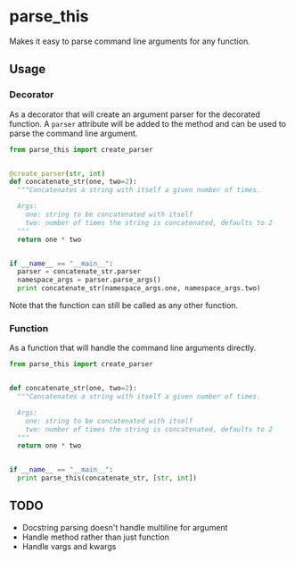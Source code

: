 parse_this
==========

Makes it easy to parse command line arguments for any function.

Usage
-----

### Decorator
As a decorator that will create an argument parser for the decorated function.
A `parser` attribute will be added to the method and can be used to parse the
command line argument.

```python
from parse_this import create_parser


@create_parser(str, int)
def concatenate_str(one, two=2):
  """Concatenates a string with itself a given number of times.

  Args:
    one: string to be concatenated with itself
    two: number of times the string is concatenated, defaults to 2
  """
  return one * two


if __name__ == "__main__":
  parser = concatenate_str.parser
  namespace_args = parser.parse_args()
  print concatenate_str(namespace_args.one, namespace_args.two)
```
Note that the function can still be called as any other function.

### Function
As a function that will handle the command line arguments directly.

```python
from parse_this import create_parser


def concatenate_str(one, two=2):
  """Concatenates a string with itself a given number of times.

  Args:
    one: string to be concatenated with itself
    two: number of times the string is concatenated, defaults to 2
  """
  return one * two


if __name__ == "__main__":
  print parse_this(concatenate_str, [str, int])
```

TODO
----
 * Docstring parsing doesn't handle multiline for argument
 * Handle method rather than just function
 * Handle vargs and kwargs



